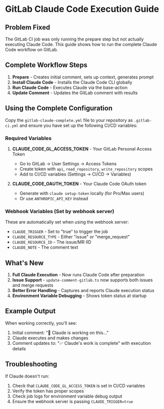 # GitLab Claude Code Execution Guide

## Problem Fixed

The GitLab CI job was only running the prepare step but not actually executing Claude Code. This guide shows how to run the complete Claude Code workflow on GitLab.

## Complete Workflow Steps

1. **Prepare** - Creates initial comment, sets up context, generates prompt
2. **Install Claude Code** - Installs the Claude Code CLI globally
3. **Run Claude Code** - Executes Claude via the base-action
4. **Update Comment** - Updates the GitLab comment with results

## Using the Complete Configuration

Copy the `gitlab-claude-complete.yml` file to your repository as `.gitlab-ci.yml` and ensure you have set up the following CI/CD variables:

### Required Variables

1. **CLAUDE_CODE_GL_ACCESS_TOKEN** - Your GitLab Personal Access Token

   - Go to GitLab → User Settings → Access Tokens
   - Create token with `api`, `read_repository`, `write_repository` scopes
   - Add to CI/CD variables (Settings → CI/CD → Variables)

2. **CLAUDE_CODE_OAUTH_TOKEN** - Your Claude Code OAuth token
   - Generate with `claude setup-token` locally (for Pro/Max users)
   - Or use `ANTHROPIC_API_KEY` instead

### Webhook Variables (Set by webhook server)

These are automatically set when using the webhook server:

- `CLAUDE_TRIGGER` - Set to "true" to trigger the job
- `CLAUDE_RESOURCE_TYPE` - Either "issue" or "merge_request"
- `CLAUDE_RESOURCE_ID` - The issue/MR IID
- `CLAUDE_NOTE` - The comment text

## What's New

1. **Full Claude Execution** - Now runs Claude Code after preparation
2. **Issue Support** - `update-comment-gitlab.ts` now supports both issues and merge requests
3. **Better Error Handling** - Captures and reports Claude execution status
4. **Environment Variable Debugging** - Shows token status at startup

## Example Output

When working correctly, you'll see:

1. Initial comment: "🤖 Claude is working on this..."
2. Claude executes and makes changes
3. Comment updates to: "✅ Claude's work is complete" with execution details

## Troubleshooting

If Claude doesn't run:

1. Check that `CLAUDE_CODE_GL_ACCESS_TOKEN` is set in CI/CD variables
2. Verify the token has proper scopes
3. Check job logs for environment variable debug output
4. Ensure the webhook server is passing `CLAUDE_TRIGGER=true`
